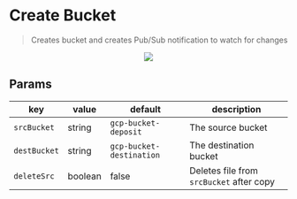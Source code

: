 # Create Bucket

> Creates bucket and creates Pub/Sub notification to watch for changes

<p align="center">
  <a href="https://github.com/luan-asym/gcp-test-playground/actions/workflows/deploy-transferfiles.html.yml">
    <img src="https://github.com/luan-asym/gcp-test-playground/actions/workflows/deploy-transferfiles.html.yml/badge.svg">
  </a>
</p>

## Params

| key          | value   | default                  | description                              |
| ------------ | ------- | ------------------------ | ---------------------------------------- |
| `srcBucket`  | string  | `gcp-bucket-deposit`     | The source bucket                        |
| `destBucket` | string  | `gcp-bucket-destination` | The destination bucket                   |
| `deleteSrc`  | boolean | false                    | Deletes file from `srcBucket` after copy |
